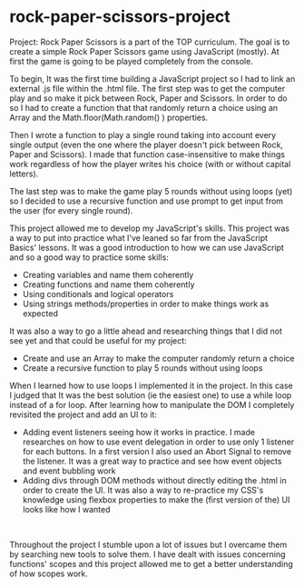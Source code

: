 # rock-paper-scissors-project
Project: Rock Paper Scissors is a part of the TOP curriculum. The goal is to create a simple Rock Paper Scissors game using JavaScript (mostly). At first the game is going to be played completely from the console. 

To begin, It was the first time building a JavaScript project so I had to link an external .js file within the .html file. 
The first step was to get the computer play and so make it pick between Rock, Paper and Scissors. In order to do so I had to create a function that that randomly return a choice using an Array and the Math.floor(Math.random() ) properties.

Then I wrote a function to play a single round taking into account every single output (even the one where the player doesn't pick between Rock, Paper and Scissors). I made that function case-insensitive to make things work regardless of how the player writes his choice (with or without capital letters).

The last step was to make the game play 5 rounds without using loops (yet) so I decided to use a recursive function and use prompt to get input from the user (for every single round).

This project allowed me to develop my JavaScript's skills. This project was a way to put into practice what I've leaned so far from the JavaScript Basics' lessons. It was a good introduction to how we can use JavaScript and so a good way to practice some skills:
- Creating variables and name them coherently
- Creating functions and name them coherently
- Using conditionals and logical operators
- Using strings methods/properties in order to make things work as expected 

It was also a way to go a little ahead and researching things that I did not see yet and that could be useful for my project:
- Create and use an Array to make the computer randomly return a choice 
- Create a recursive function to play 5 rounds without using loops




When I learned how to use loops I implemented it in the project. In this case I judged that It was the best solution (ie the easiest one) to use a while loop instead of a for loop. 
After learning how to manipulate the DOM I completely revisited the project and add an UI to it:
- Adding event listeners seeing how it works in practice. I made researches on how to use event delegation in order to use only 1 listener for each buttons. In a first version I also used an Abort Signal to remove the listener.
It was a great way to practice and see how event objects and event bubbling work
- Adding divs through DOM methods without directly editing the .html in order to create the UI. It was also a way to re-practice my CSS's knowledge using flexbox properties to make the (first version of the) UI looks like how I wanted
<br>

Throughout the project I stumble upon a lot of issues but I overcame them by searching new tools to solve them. I have dealt with issues concerning functions' scopes and this project allowed me to get a better understanding of how scopes work. 
